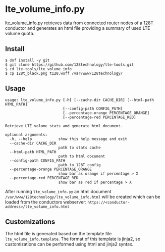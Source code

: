 # lte\_volume\_info.py

lte\_volume\_info.py retrieves data from connected router nodes of a 128T conductor and generates an html file providing a summary of used LTE volume quota.

## Install

```
$ dnf install -y git
$ git clone https://github.com/128technology/lte-tools.git
$ cd lte-tools/lte_volume_info
$ cp 128t_black.png t128.woff /var/www/128technology/
```

## Usage

```
usage: lte_volume_info.py [-h] [--cache-dir CACHE_DIR] [--html-path HTML_PATH]
                          [--config-path CONFIG_PATH]
                          [--percentage-orange PERCENTAGE_ORANGE]
                          [--percentage-red PERCENTAGE_RED]

Retrieve LTE volume stats and generate html document.

optional arguments:
  -h, --help            show this help message and exit
  --cache-dir CACHE_DIR
                        path to stats cache
  --html-path HTML_PATH
                        path to html document
  --config-path CONFIG_PATH
                        path to 128T config
  --percentage-orange PERCENTAGE_ORANGE
                        show bar as orange if percentage > X
  --percentage-red PERCENTAGE_RED
                        show bar as red if percentage > X
```

After running `lte_volume_info.py` an html document `/var/www/128technology/lte_volume_info.html` will be created which can be loaded from the conductors webserver: `https://<conductor-address>/lte_volume_info.html`

## Customizations
The html file is generated based on the template file `lte_volume_info.template`.
The format of this template is jinja2, so customizations can be performed using html and jinja2 syntax.